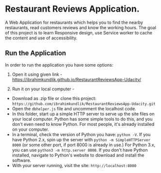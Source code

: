 # Restaurant Reviews Application.
A Web Application for restaurants which helps you to find the nearby restaurants, read customers reviews and know the working hours. The goal of this project is to learn Responsive design, use Service worker to cache the content and use of accessibility.

## Run the Application
In order to run the application you have some options:
1) Open it using given link - https://ibrahimkundlik.github.io/RestaurantReviewsApp-Udacity/

2) Run it on your local computer -
* Download as .zip file or clone this project:
`https://github.com/ibrahimkundlik/RestaurantReviewsApp-Udacity.git`
* Open the `dbhelper.js` file and uncomment the localhost code.
* In this folder, start up a simple HTTP server to serve up the site files on your local computer. Python has some simple tools to do this, and you don't even need to know Python. For most people, it's already installed on your computer.
* In a terminal, check the version of Python you have: `python -V`. If you have Python 2.x, spin up the server with `python -m SimpleHTTPServer 8000` (or some other port, if port 8000 is already in use.) For Python 3.x, you can use `python3 -m http.server 8000`. If you don't have Python installed, navigate to Python's website to download and install the software.
* With your server running, visit the site: `http://localhost:8000`
